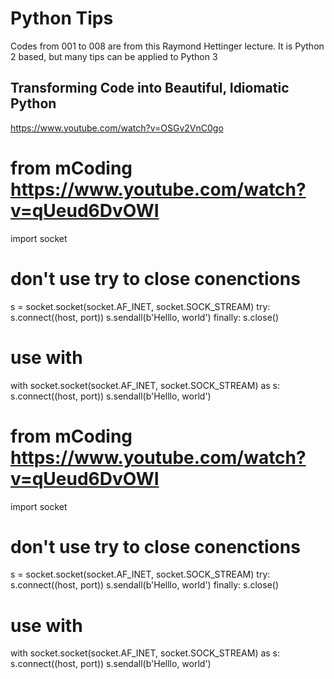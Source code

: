 # Python Tips

Codes from 001 to 008 are from this Raymond Hettinger lecture. It is Python 2 based, but many tips can be applied to Python 3  

## Transforming Code into Beautiful, Idiomatic Python
https://www.youtube.com/watch?v=OSGv2VnC0go  


# from mCoding https://www.youtube.com/watch?v=qUeud6DvOWI
import socket
# don't use try to close conenctions
s = socket.socket(socket.AF_INET, socket.SOCK_STREAM)
try:
    s.connect((host, port))
    s.sendall(b'Helllo, world')
finally:
    s.close()
# use with
with socket.socket(socket.AF_INET, socket.SOCK_STREAM) as s:
    s.connect((host, port))
    s.sendall(b'Helllo, world')

# from mCoding https://www.youtube.com/watch?v=qUeud6DvOWI
import socket
# don't use try to close conenctions
s = socket.socket(socket.AF_INET, socket.SOCK_STREAM)
try:
    s.connect((host, port))
    s.sendall(b'Helllo, world')
finally:
    s.close()
# use with
with socket.socket(socket.AF_INET, socket.SOCK_STREAM) as s:
    s.connect((host, port))
    s.sendall(b'Helllo, world')
